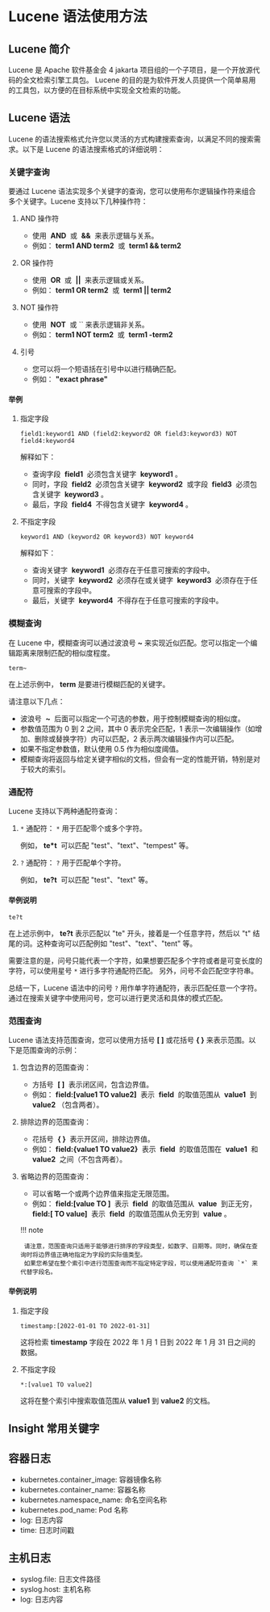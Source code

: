 # Lucene 语法使用方法

## Lucene 简介

Lucene 是 Apache 软件基金会 4 jakarta 项目组的一个子项目，是一个开放源代码的全文检索引擎工具包。
Lucene 的目的是为软件开发人员提供一个简单易用的工具包，以方便的在目标系统中实现全文检索的功能。

## Lucene 语法

Lucene 的语法搜索格式允许您以灵活的方式构建搜索查询，以满足不同的搜索需求。以下是 Lucene 的语法搜索格式的详细说明：

### 关键字查询

要通过 Lucene 语法实现多个关键字的查询，您可以使用布尔逻辑操作符来组合多个关键字。Lucene 支持以下几种操作符：

1. AND 操作符

    - 使用  __AND__  或  __&&__  来表示逻辑与关系。
    - 例如： __term1 AND term2__  或  __term1 && term2__ 

2. OR 操作符

    - 使用  __OR__  或  __||__  来表示逻辑或关系。
    - 例如： __term1 OR term2__  或  __term1 || term2__ 

3. NOT 操作符

    - 使用  __NOT__  或 `` 来表示逻辑非关系。
    - 例如： __term1 NOT term2__  或  __term1 -term2__ 

4. 引号

    - 您可以将一个短语括在引号中以进行精确匹配。
    - 例如： __"exact phrase"__ 

#### 举例

1. 指定字段

    ```lucene
    field1:keyword1 AND (field2:keyword2 OR field3:keyword3) NOT field4:keyword4
    ```

    解释如下：

    - 查询字段  __field1__  必须包含关键字  __keyword1__ 。
    - 同时，字段  __field2__  必须包含关键字  __keyword2__  或字段  __field3__  必须包含关键字  __keyword3__ 。
    - 最后，字段  __field4__  不得包含关键字  __keyword4__ 。

2. 不指定字段

    ```lucene
    keyword1 AND (keyword2 OR keyword3) NOT keyword4
    ```

    解释如下：

    - 查询关键字  __keyword1__  必须存在于任意可搜索的字段中。
    - 同时，关键字  __keyword2__  必须存在或关键字  __keyword3__  必须存在于任意可搜索的字段中。
    - 最后，关键字  __keyword4__  不得存在于任意可搜索的字段中。

### 模糊查询

在 Lucene 中，模糊查询可以通过波浪号 __~__ 来实现近似匹配。您可以指定一个编辑距离来限制匹配的相似度程度。

```lucene
term~
```

在上述示例中， __term__ 是要进行模糊匹配的关键字。

请注意以下几点：

- 波浪号  __~__  后面可以指定一个可选的参数，用于控制模糊查询的相似度。
- 参数值范围为 0 到 2 之间，其中 0 表示完全匹配，1 表示一次编辑操作（如增加、删除或替换字符）内可以匹配，2 表示两次编辑操作内可以匹配。
- 如果不指定参数值，默认使用 0.5 作为相似度阈值。
- 模糊查询将返回与给定关键字相似的文档，但会有一定的性能开销，特别是对于较大的索引。

### 通配符

Lucene 支持以下两种通配符查询：

1. `*` 通配符： `*` 用于匹配零个或多个字符。

    例如， __te*t__  可以匹配 "test"、"text"、"tempest" 等。

2. `?` 通配符： `?` 用于匹配单个字符。

    例如， __te?t__  可以匹配 "test"、"text" 等。

#### 举例说明

```lucene
te?t
```

在上述示例中， __te?t__ 表示匹配以 "te" 开头，接着是一个任意字符，然后以 "t" 结尾的词。这种查询可以匹配例如 "test"、"text"、"tent" 等。

需要注意的是，问号只能代表一个字符，如果想要匹配多个字符或者是可变长度的字符，可以使用星号 `*` 进行多字符通配符匹配。
另外，问号不会匹配空字符串。

总结一下，Lucene 语法中的问号 `?` 用作单字符通配符，表示匹配任意一个字符。通过在搜索关键字中使用问号，您可以进行更灵活和具体的模式匹配。

### 范围查询

Lucene 语法支持范围查询，您可以使用方括号 __[ ]__ 或花括号 __{ }__ 来表示范围。以下是范围查询的示例：

1. 包含边界的范围查询：

    - 方括号  __[ ]__  表示闭区间，包含边界值。
    - 例如： __field:[value1 TO value2]__  表示  __field__  的取值范围从  __value1__  到  __value2__ （包含两者）。

2. 排除边界的范围查询：

    - 花括号  __{ }__  表示开区间，排除边界值。
    - 例如： __field:{value1 TO value2}__  表示  __field__  的取值范围在  __value1__  和  __value2__  之间（不包含两者）。

3. 省略边界的范围查询：

    - 可以省略一个或两个边界值来指定无限范围。
    - 例如： __field:[value TO ]__  表示  __field__  的取值范围从  __value__  到正无穷， __field:[ TO value]__  表示  __field__  的取值范围从负无穷到  __value__ 。

    !!! note

        请注意，范围查询只适用于能够进行排序的字段类型，如数字、日期等。同时，确保在查询时将边界值正确地指定为字段的实际值类型。
        如果您希望在整个索引中进行范围查询而不指定特定字段，可以使用通配符查询 `*` 来代替字段名。

#### 举例说明

1. 指定字段

    ```lucene
    timestamp:[2022-01-01 TO 2022-01-31]
    ```

    这将检索 __timestamp__ 字段在 2022 年 1 月 1 日到 2022 年 1 月 31 日之间的数据。

2. 不指定字段

    ```lucene
    *:[value1 TO value2]
    ```

    这将在整个索引中搜索取值范围从 __value1__ 到 __value2__ 的文档。

## Insight 常用关键字

## 容器日志

- kubernetes.container_image: 容器镜像名称
- kubernetes.container_name: 容器名称
- kubernetes.namespace_name: 命名空间名称
- kubernetes.pod_name: Pod 名称
- log: 日志内容
- time: 日志时间戳

## 主机日志

- syslog.file: 日志文件路径
- syslog.host: 主机名称
- log: 日志内容

